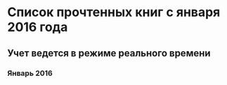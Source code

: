 # Список прочтенных книг с января 2016 года
## Учет ведется в режиме реального времени


### Январь 2016
